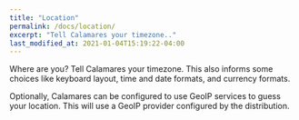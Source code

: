```yaml
---
title: "Location"
permalink: /docs/location/
excerpt: "Tell Calamares your timezone.."
last_modified_at: 2021-01-04T15:19:22-04:00
---
```


Where are you? Tell Calamares your timezone. This also informs some choices like keyboard layout, time and date formats, and currency formats.

Optionally, Calamares can be configured to use GeoIP services to guess your location. This will use a GeoIP provider configured by the distribution.
